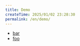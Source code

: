 ```yaml
---
title: Demo
createTime: 2025/01/02 23:28:30
permalink: /en/demo/
---
```


- [bar](./bar.md)
- [foo](./foo.md)
